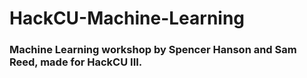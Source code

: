 # HackCU-Machine-Learning
### Machine Learning workshop by Spencer Hanson and Sam Reed, made for HackCU III.
